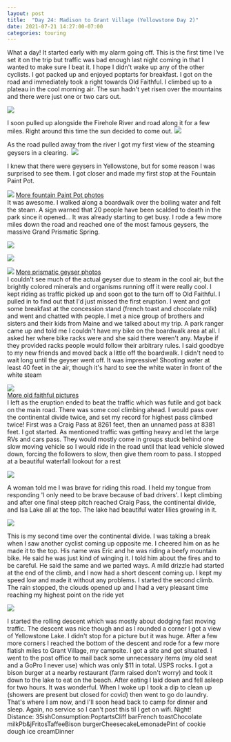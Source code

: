 ```yaml
---
layout: post
title:  "Day 24: Madison to Grant Village (Yellowstone Day 2)"
date: 2021-07-21 14:27:00-07:00
categories: touring
---
```

What a day! It started early with my alarm going off. This is the first time I've set it on the trip but traffic was bad enough last night coming in that I wanted to make sure I beat it. I hope I didn't wake up any of the other cyclists. I got packed up and enjoyed poptarts for breakfast. I got on the road and immediately took a right towards Old Faithful. I climbed up to a plateau in the cool morning air. The sun hadn't yet risen over the mountains and there were just one or two cars out.   

[![](/assets/1626902856833787-0.png)](/assets/1626902856833787-0.png)
  
  
I soon pulled up alongside the Firehole River and road along it for a few miles. Right around this time the sun decided to come out.
[![](/assets/1626902854767866-1.png)](/assets/1626902854767866-1.png)
  
As the road pulled away from the river I got my first view of the steaming geysers in a clearing. 
[![](/assets/1626902852943118-2.png)](/assets/1626902852943118-2.png)
  
I knew that there were geysers in Yellowstone, but for some reason I was surprised to see them. I got closer and made my first stop at the Fountain Paint Pot.   

[![](/assets/1626902850672099-3.png)](/assets/1626902850672099-3.png)
[More fountain Paint Pot photos](https://photos.app.goo.gl/UEiXCxNAvrhUktaH6)  
It was awesome. I walked along a boardwalk over the boiling water and felt the steam. A sign warned that 20 people have been scalded to death in the park since it opened... It was already starting to get busy. I rode a few more miles down the road and reached one of the most famous geysers, the massive Grand Prismatic Spring.   

[![](/assets/1626902846778789-4.png)](/assets/1626902846778789-4.png)

[![](/assets/1626902839462596-5.png)](/assets/1626902839462596-5.png)

[![](/assets/1626902835796401-6.png)](/assets/1626902835796401-6.png)
[More prismatic geyser photos](https://photos.app.goo.gl/Awi76xFU45RbFkvS6)  
I couldn't see much of the actual geyser due to steam in the cool air, but the brightly colored minerals and organisms running off it were really cool. I kept riding as traffic picked up and soon got to the turn off to Old Faithful. I pulled in to find out that I'd just missed the first eruption. I went and got some breakfast at the concession stand (french toast and chocolate milk) and went and chatted with people. I met a nice group of brothers and sisters and their kids from Maine and we talked about my trip. A park ranger came up and told me I couldn't have my bike on the boardwalk area at all. I asked her where bike racks were and she said there weren't any. Maybe if they provided racks people would follow their arbitrary rules. I said goodbye to my new friends and moved back a little off the boardwalk. I didn't need to wait long until the geyser went off. It was impressive! Shooting water at least 40 feet in the air, though it's hard to see the white water in front of the white steam  

[![](/assets/1626902832989037-7.png)](/assets/1626902832989037-7.png)  
[More old faithful pictures](https://photos.app.goo.gl/mB9SxRwvxPzZJNo16)  
I left as the eruption ended to beat the traffic which was futile and got back on the main road. There was some cool climbing ahead. I would pass over the continental divide twice, and set my record for highest pass climbed twice! First was a Craig Pass at 8261 feet, then an unnamed pass at 8381 feet. I got started. As mentioned traffic was getting heavy and let the large RVs and cars pass. They would mostly come in groups stuck behind one slow moving vehicle so I would ride in the road until that lead vehicle slowed down, forcing the followers to slow, then give them room to pass. I stopped at a beautiful waterfall lookout for a rest  

[![](/assets/1626902830396802-8.png)](/assets/1626902830396802-8.png)
  
A woman told me I was brave for riding this road. I held my tongue from responding 'I only need to be brave because of bad drivers'. I kept climbing and after one final steep pitch reached Craig Pass, the continental divide, and Isa Lake all at the top. The lake had beautiful water lilies growing in it.   

[![](/assets/1626902826804841-9.png)](/assets/1626902826804841-9.png)
  
This is my second time over the continental divide. I was taking a break when I saw another cyclist coming up opposite me. I cheered him on as he made it to the top. His name was Eric and he was riding a beefy mountain bike. He said he was just kind of winging it. I told him about the fires and to be careful. He said the same and we parted ways. A mild drizzle had started at the end of the climb, and I now had a short descent coming up. I kept my speed low and made it without any problems. I started the second climb. The rain stopped, the clouds opened up and I had a very pleasant time reaching my highest point on the ride yet  

[![](/assets/1626902823619138-10.png)](/assets/1626902823619138-10.png)
  
I started the rolling descent which was mostly about dodging fast moving traffic. The descent was nice though and as I rounded a corner I got a view of Yellowstone Lake. I didn't stop for a picture but it was huge. After a few more corners I reached the bottom of the descent and rode for a few more flatish miles to Grant Village, my campsite. I got a site and got situated. I went to the post office to mail back some unnecessary items (my old seat and a GoPro I never use) which was only $11 in total. USPS rocks. I got a bison burger at a nearby restaurant (farm raised don't worry) and took it down to the lake to eat on the beach. After eating I laid down and fell asleep for two hours. It was wonderful. When I woke up I took a dip to clean up (showers are present but closed for covid) then went to go do laundry. That's where I am now, and I'll soon head back to camp for dinner and sleep. Again, no service so I can't post this til I get on wifi. Night!  
Distance: 35ishConsumption:PoptartsCliff barFrench toastChocolate milkPb&jFritosTaffeeBison burgerCheesecakeLemonadePint of cookie dough ice creamDinner
